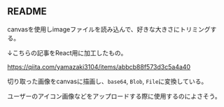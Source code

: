 ## README

canvasを使用しimageファイルを読み込んで、好きな大きさにトリミングする。

↓こちらの記事をReact用に加工したもの。

https://qiita.com/yamazaki3104/items/abbcb88f573d3c5a4a40

切り取った画像をcanvasに描画し、`base64`, `Blob`, `File`に変換している。

ユーザーのアイコン画像などをアップロードする際に使用するのによさそう。
